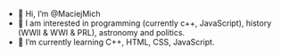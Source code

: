 - 👋 Hi, I’m @MaciejMich
- 👀 I am interested in programming (currently c++, JavaScript), history (WWII & WWI & PRL), astronomy and politics.
- 🌱 I’m currently learning C++, HTML, CSS, JavaScript.
<!---
MaciejMich/MaciejMich is a ✨ special ✨ repository because its `README.md` (this file) appears on your GitHub profile.
You can click the Preview link to take a look at your changes.
--->
